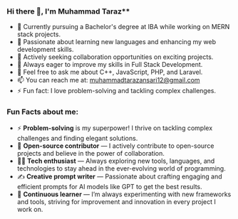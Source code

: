 

### Hi there 👋, I'm Muhammad Taraz**

- 🔭 Currently pursuing a Bachelor's degree at IBA while working on MERN stack projects.
- 🌱 Passionate about learning new languages and enhancing my web development skills.
- 👯 Actively seeking collaboration opportunities on exciting projects.
- 🤔 Always eager to improve my skills in Full Stack Development.
- 💬 Feel free to ask me about C++, JavaScript, PHP, and Laravel.
- 📫 You can reach me at: [muhammadtarazansari12@gmail.com](mailto:muhammadtarazansari12@gmail.com)
- ⚡ Fun fact: I love problem-solving and tackling complex challenges.

### Fun Facts about me:
- ⚡ **Problem-solving** is my superpower! I thrive on tackling complex challenges and finding elegant solutions.
- 🔄 **Open-source contributor** — I actively contribute to open-source projects and believe in the power of collaboration.
- 🧑‍💻 **Tech enthusiast** — Always exploring new tools, languages, and technologies to stay ahead in the ever-evolving world of programming.
- ✍️ **Creative prompt writer** — Passionate about crafting engaging and efficient prompts for AI models like GPT to get the best results.
- 🚀 **Continuous learner** — I’m always experimenting with new frameworks and tools, striving for improvement and innovation in every project I work on.

